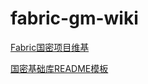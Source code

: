 # fabric-gm-wiki
[Fabric国密项目维基](https://github.com/Hyperledger-TWGC/fabric-gm-wiki/wiki)

[国密基础库README模板](./实施规范/GM-LIB-README-TEMPLATE.md)

